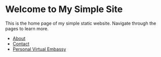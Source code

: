 
# Welcome to My Simple Site

This is the home page of my simple static website. Navigate through the pages to learn more.

- [About](about/index.md)
- [Contact](contact/index.md)
- [Personal Virtual Embassy](personal_virtual_embassy/index.md)
